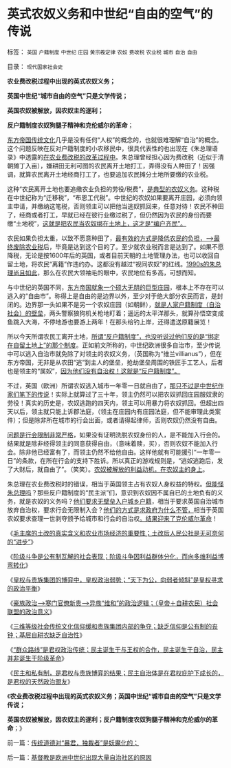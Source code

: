 # 英式农奴义务和中世纪“自由的空气”的传说

标签： `英国` `户籍制度` `中世纪` `庄园` `黄宗羲定律` `农奴` `费改税` `农业税` `城市` `自治` `自由` 

目录： `现代国家社会史`

**农业费改税过程中出现的英式农奴义务；**

**英国中世纪“城市自由的空气”只是文学传说；**

**英国农奴被解放，因农奴主的逐利；**

**反户籍制度农奴狗腿子精神和克伦威尔的革命**；

[东方帝国传统文化](../../../2009/7/24/人权普世价值观或令传统中国将不国.md)几乎是没有任何“人权”的概念的，也就很难理解“自治”的概念。这个问题反映在反对户籍制度的小农移民中，很具代表性的也出现在《朱总理语录》中透露的[在农业费改税的改革过程中](../../../2011/11/18/农民工不因人口红利，农业费改税过程关系重大.md)。朱总理曾经担心因为费改税（近似于清朝摊丁入亩），嫌耕田无利可图的农民离开土地打工，弄得没有人种田了！因强调，就算农民离开土地经商打工了，也要追加农民摊分土地所要缴的农业税。

这种“农民离开土地也要追缴农业负担的劳役/税费”，[是典型的农奴义务](../../../2011/3/10/圈地运动和农民工.md)。这种税在中世纪称为“迁移税”，“布恩工代税”。中世纪的农奴如果要离开庄园，必须向领主申请，并缴纳这笔税，否则领主可以把他当逃奴抓回来，任意对待！农民不种田了，经商或者打工，早就已经在彼行业缴过税了，但仍然因为农民的身份而要缴“土地税”，[这就是把农民当农奴绑在土地上，这才是“编户齐民”。](../../../2009/9/6/户籍制度杂锦批之“我的财产是你的”潜台词.md)

农民如果负担太重，以致不愿意种田了，[最有效的方式是降低农民的负担，——>最终废除农业税](../../../2011/11/1/从《朱镕基讲话实录》勘探政策演绎逻辑的过程.md)后，毕竟是达到这个目的了。至少就农业税而言是达到了。如果不愿降税，无论是按1600年后的英国，或者目前天朝的土地管理办法，也可以收回自留土地，将农民“离籍”作违约办。这都没有越过“视同农奴”的红线。[1990s的朱总理尚且如此](http://darthvad.blog.163.com/blog/static/5339947020111028459167/)，那么在农民大领袖毛的眼中，农民地位有多高，可想而知。

与中世纪的英国不同，[东方帝国就象一个硕大无朋的巨型庄园](../../../2010/5/26/古埃及社会对技术排斥似中国印度.md)，根本上不存在可以逃入的“自由市”。称得上是自由的是边界以外，至少对于绝大部分农民而言，是封闭的。边界那一头如果不是另一个农奴庄园（如朝鲜），[就是人家户籍制度（自治社会）的壁垒](../../../2010/2/1/入户大城市的诀窍和美国严厉的户籍制度.md)，两头警察狼狗机关枪地盯着；遥远的太平洋那头，就算孙悟空变成鱼跳入大海，不停地游也要游上两年！在那头给钓上岸，还得遣送原籍展览！

所以今天所谓农民工离开土地，[所谓“反户籍制度”，也没听说过他们反的是“绑定在自留土地上”的那个制度](../../../2009/9/8/农村也是等级社会.md)。正如前文所称的，中世纪欧洲很多自治市，至少传说中可以逃入自治市就免除了对领主的农奴义务，（英国称为“维兰villianus”），但在东方帝国，无非是从农田“逃”到主人的堡垒，抢劫堡垒周围的铁匠手工艺人，后者也是领主的“属奴”，[因为他们没有自治权！这就是“反户籍制度”。](../../../2009/9/6/户籍制度是中国全体平民的根本利益.md)

不过，英国（欧洲）所谓农奴逃入城市一年零一日就自由了，[那只不过是中世纪作家们笔下的传说](../../../2011/3/7/资本主义前的行会户籍制度和农民工.md)！实际上就算过了三十年，领主仍然可以把农奴抓回庄园服奴隶的劳役！真实的历史是，农奴逃跑的四天内，领主可以用暴力将农奴抓回。但超出四天以后，领主就只能上诉郡法庭，（领主在庄园内有庄园法庭，但不能审理此类案件）；但是除非所在城市的行会出面，或者请得起律师，否则农奴仍然没有自由。

[问题是行会限制非常严格](../../../2011/8/19/荷兰不是真正意义的民主公民社会.md)，如果没有证明洗脱农奴身份的人，是不能加入行会的。结果就是除非经得领主的同意获得自由，（意味着赎，买），否则农奴不能加入行会。除非他已经富有了，而领主仍然不给他自由。这样他就有可能援引“一年零一日”的条款，在所在行会的支持下胜诉。所以真正的游戏规则是，“逃奴逃跑后，发了大财后，就自由了”。（笑笑）。[农奴被解放的利益动机，在农奴主的身上](../../../2011/3/10/圈地运动和耕地红线.md)。

朱总理在农业费改税时的错误，相当于英国领主占有农奴人身权益的特权。[但能怪朱总理吗](../../../2011/11/10/WTO中看民主法治最早的约法、协商和仲裁形态.md)？那些反户籍制度的“民主派”们，意识到农奴因不属自已的土地负有的义务，就是农奴的义务吗？[他们要求无壁垒入户城乡户籍](../../../2009/10/30/公权如何才能获得公信力？.md)，相当于要求英国自治城市放弃自治权，要求行会无限制入会？[他们的方式是求政府为什么不管，](../../../2009/9/7/盲目反户籍制度声浪.md)相当于英国农奴要求查理一世剥夺颁予给城市和行会的自治权[。结果迎来了克伦威尔革命](../../../2011/10/21/民主不是为了报复，请不要选择克伦威尔革命.md)！

《[毛主席的土改的真实含义和农业市场经济的重要性；土改后人民公社是无可奈何的“进步”](../../../2011/11/23/土改和人民公社之间的市场经济的重要性.md)》

《[阶级斗争是公有制瓦解的社会表现；阶级斗争因利益群体分化，而向多维利益博弯转化](../../../2011/11/23/阶级斗争是公有制瓦解的社会表现.md)》

《[皇权与贵族集团的博弈中，皇权政治弱势；“天下为公，向弱者倾斜”是皇权寻求的政治平衡](../../../2011/11/24/中世纪领主制的机理和蒋介石的统治术.md)》

《[豪族政治——>寒门官僚新贵——>异族“维和”的政治逻辑；（皇帝＋自耕农民）社会联盟的政治意义](../../../2011/11/24/（皇帝＋自耕农民）社会联盟的政治意义.md)》

《[三维等级社会传统文化信仰缓和贵族集团内部的争夺；缺乏信仰是公有制的丧钟；基层自耕农缺乏自治性](../../../2011/11/24/缺乏信仰是公有制的丧钟.md)》

《[“群众路线”是君权政治传统；民主诞生于与王权的合作，民主诞生于自治，民主并非诞生于阶级革命](../../../2011/11/24/“走群众路线”是君权的政治传统；民主诞生于自治.md)》

《[民主和私有制，是君权与贵族博弈的结果；民主自治体是在君权庇护下成长的，是君权的天然政治盟友](../../../2011/11/25/传统道德对“暴君，独裁者”是妖魔化的；.md)》

《**农业费改税过程中出现的英式农奴义务；英国中世纪“城市自由的空气”只是文学传说；**

**英国农奴被解放，因农奴主的逐利；反户籍制度农奴狗腿子精神和克伦威尔的革命**；》





前一篇：[传统道德对“暴君，独裁者”是妖魔化的；](../../../2011/11/25/传统道德对“暴君，独裁者”是妖魔化的；.md)

后一篇：[基督教是欧洲中世纪出现大量自治社区的原因](../../../2011/11/25/基督教是欧洲中世纪出现大量自治社区的原因.md)